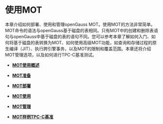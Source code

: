 # 使用MOT

本章介绍如何部署、使用和管理openGauss MOT。使用MOT的方法非常简单。MOT命令的语法与openGauss基于磁盘的表相同。只有MOT中的创建和删除表语句与openGauss中基于磁盘的表的语句不同。您可以参考本章了解如何入门、如何将基于磁盘的表转换为MOT、如何使用高级MOT功能，如查询和存储过程的原生编译（JIT）、执行跨引擎事务，以及MOT的限制和覆盖范围。本章还将介绍MOT管理选项，以及如何进行TPC-C基准测试。

-   **[MOT使用概述](MOT使用概述.md)**  

-   **[MOT准备](MOT准备.md)**  

-   **[MOT部署](MOT部署.md)**  

-   **[MOT使用](MOT使用.md)**  

-   **[MOT管理](MOT管理.md)**  

-   **[MOT样例TPC-C基准](MOT样例TPC-C基准.md)**  


